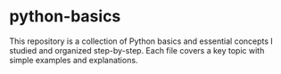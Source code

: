 # python-basics
This repository is a collection of Python basics and essential concepts I studied and organized step-by-step.
Each file covers a key topic with simple examples and explanations.

